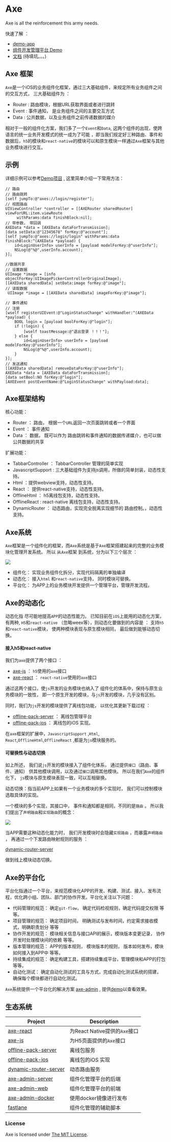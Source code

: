 # Axe

Axe is all the reinforcement this army needs.

快速了解 ：

* [demo-app](https://github.com/axe-org/demo-app)
* [组件开发管理平台 Demo](https://demo.axe-org.cn)
* [文档](https://axe-org.cn) (待填坑。。。)

## Axe 框架

`Axe`是一个iOS的业务组件化框架，通过三大基础组件，来规定所有业务组件之间的交互方式， 三大基础组件为 ： 

* Router : 路由模块，根据URL获取界面或者进行跳转
* Event : 事件通知， 是业务组件之间的主要交互方式
* Data :  公共数据，以及业务组件之前传递数据的媒介

相对于一般的组件化方案，我们多了一个`Event`和`Data`, 这两个组件的出现，使跨语言的统一业务开发模式的统一成为了可能 ，即当我们规定好三种路由、事件和数据后，`h5`的模块和`react-native`的模块可以和原生模块一样通过`Axe`框架与其他业务模块进行交互。

## 示例

详细示例可以参考[Demo项目](https://github.com/axe-org/demo-app) , 这里简单介绍一下常用方法：
	
	// 路由
	// 路由跳转
	[self jumpTo:@"axes://login/register"];
	// 视图路由
	UIViewController *controller = [[AXERouter sharedRouter] viewForURL:item.viewRoute
		 withParams:data finishBlock:nil];
	// 带参数， 带回调
	AXEData *data = [AXEData dataForTransmission];
	[data setData:@"12345678" forKey:@"account"];
	[self jumpTo:@"axes://login/login" withParams:data finishBlock:^(AXEData *payload) {
	    id<LoginUserInfo> userInfo = [payload modelForKey:@"userInfo"];
	    NSLog(@"%@",userInfo.account);
	}];
	    
	//数据共享
	// 设置数据
	UIImage *image = [info objectForKey:UIImagePickerControllerOriginalImage];
	[[AXEData sharedData] setData:image forKey:@"image"];
    // 读取数据
	 UIImage *image = [[AXEData sharedData] imageForKey:@"image"];
	 
	// 事件通知
	// 注册
	[wself registerUIEvent:@"LoginStatusChange" withHandler:^(AXEData *payload) {
		BOOL login = [payload boolForKey:@"login"];
		if (!login) {
			[wself toastMessage:@"退出登录 ！！！"];
		} else {
			id<LoginUserInfo> userInfo = [payload modelForKey:@"userInfo"];
			NSLog(@"%@",userInfo.account);
		}
	}];
	// 发送通知
	[[AXEData sharedData] removeDataForKey:@"userInfo"];
	AXEData *data = [AXEData dataForTransmission];
	[data setBool:NO forKey:@"login"];
	[AXEEvent postEventName:@"LoginStatusChange" withPayload:data];
         
 
	

## Axe框架结构
 
 核心功能：
 
* Router ： 路由， 根据一个`URL`返回一次页面跳转或者一个界面
* Event  ： 事件通知 
* Data ： 数据， 既可以作为 路由跳转和事件通知的数据传递媒介，也可以做公共数据的共享

扩展功能：

* TabbarController ： TabbarController 管理的简单实现
* JavascriptSupport : 三大基础组件为支持js调用，所做的简单封装，动态性支持。
* Html ：提供webview支持，动态性支持。
* React ： 提供react-native支持，动态性支持。
* OfflineHtml ： h5离线包支持，动态性支持。
* OfflineReact : react-native 离线包支持，动态性支持。
* DynamicRouter ： 动态路由，实现完全脱离实现细节的 路由控制。，动态性支持。


## Axe系统

`Axe`框架是一个组件化的框架，而`Axe`系统是基于`Axe`框架搭建起来的完整的业务模块化管理开发系统。 所以 从`Axe`框架 到系统，分为以下三个层次 ：

![](axe-system.png)

* 组件化： 实现业务组件化拆分，实现代码隔离的单独编译
* 动态化： 接入`html` 和`react-native`支持， 同时模块可替换。
* 平台化： 为APP上的业务模块开发提供一个管理平台，管理开发流程。

## Axe的动态化

动态化指 尽可能地提高`APP`的动态性能力。 已知目前在`iOS`上能用的动态化方案，有两种, `H5`和`react-native` （忽略weex等），则动态化要做到的内容是 ： 支持`h5`和`react-native`模块， 使两种模块表现与原生模块相同， 最后做到能够动态切换。

#### 接入h5和react-native

我们为`axe`提供了两个接口 ：

* [axe-js](https://github.com/axe-org/axe-js) ： `h5`使用的`axe`接口
* [axe-react](https://github.com/axe-org/axe-react) ： `react-native`使用的`axe`接口

通过这两个接口，使`js`开发的业务模块也纳入了 组件化的体系中，保持与原生业务模块的一致性， 即一个原生开发的模块，与`js`开发的模块，几乎没有区别。

同时，我们为`js`开发的模块提供了离线包功能， 以优化其更新下载过程 ：

* [offline-pack-server](https://github.com/axe-org/offline-pack-server) ： 离线包管理平台
* [offline-pack-ios](https://github.com/axe-org/offline-pack-ios) ： 离线包的iOS 实现。

在`axe`框架的扩展中，`JavascriptSupport` ,`Html`, `React`,`OfflineHtml`,`OfflineReact` ,都是为`js`模块服务的。

#### 可替换性与动态切换

如上所述， 我们说`js`开发的模块接入了组件化体系， 通过提供`接口`（路由、事件、通知） 供其他模块调用，以及通过`接口`调用其他模块。 所以在我们`Axe`的组件化下， `js`模块与原生模块表现一致，可以互相替换。

动态切换：指当前APP上如果有一个业务模块的多个实现时， 我们可以控制模块选取具体的实现。

一个模块的多个实现，其接口中， 事件和通知都是相同，不同的是`路由` 。 所以我们提出了`声明路由`和`实现路由`的概念：

![](router-declaration.png)

当APP需要这种动态化能力时， 我们开发模块时会隐藏`实现路由` ，而暴露`声明路由` ， 再通过一个下发路由映射规则的服务 ：

[dynamic-router-server](https://github.com/axe-org/dynamic-router-server)

做到线上模块动态切换。 

## Axe的平台化

平台化指通过一个平台，来规范模块化APP的开发、构建、测试、接入、发布流程，优化跨小组、团队、部门的协作开发。平台化关注以下问题：

* 代码管理的规范： 确定`git-flow`， 确定代码检视规则，确定代码提交权限 等等。
* 项目管理的规范： 确定项目时间， 明确测试与发布时间，约定需求接收模式，明确职责划分 等等 
* 协作开发的规范： 模块相关信息与接口API的展示，模块版本变更记录， 协作开发时处理模块间的依赖 等等。
* 版本管理的规范： APP的版本规则， 模块版本的规则， 版本如何发布，模块如何接入到APP中 等等。
* 持续集成的规范： 确定构建工具，搭建持续集成平台，管理模块和APP的打包  等等。
* 自动化测试：    确定自动化测试的工具与方式，完成自动化测试系统的搭建， 确保每个模块都进行自动化测试。

`Axe`系统提供一个平台化的解决方案 [axe-admin](https://github.com/axe-org/axe-admin) , 提供[demo](https://demo.axe-org.cn)以查看效果。

## 生态系统

| Project  | Description |
|---------|--------|
| [axe-react](https://github.com/axe-org/axe-react)          | 为React Native提供的`Axe`接口 |
| [axe-js](https://github.com/axe-org/axe-js)          | 为H5页面提供的`Axe`接口 |
| [offline-pack-server](https://github.com/axe-org/offline-pack-server)          | 离线包服务 |
| [offline-pack-ios](https://github.com/axe-org/offline-pack-ios)          | 离线包的iOS 实现 |
| [dynamic-router-server](https://github.com/axe-org/dynamic-router-server)          | 动态路由服务 |
| [axe-admin-server](https://github.com/axe-org/axe-admin-server)          | 组件化管理平台的后端 |
| [axe-admin-web](https://github.com/axe-org/axe-admin-web)          | 组件化管理平台的前端 |
| [axe-admin-docker](https://github.com/axe-org/axe-admin-docker)          | 使用docker镜像进行发布 |
| [fastlane](https://github.com/axe-org/fastlane)          | 组件化管理的辅助脚本 |

### License

Axe is licensed under [The MIT License](LICENSE).